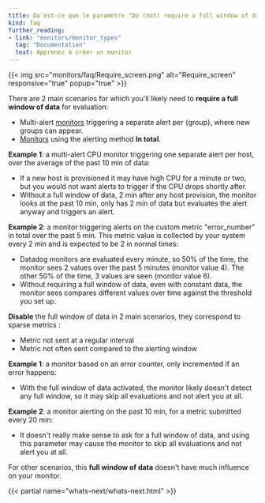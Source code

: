 ```yaml
---
title: Qu'est-ce que le paramètre "Do (not) require a full window of data for evaluation" pour mon monitor?
kind: faq
further_reading:
- link: "monitors/monitor_types"
  tag: "Documentation"
  text: Apprenez à créer un monitor
---
```


{{< img src="monitors/faq/Require_screen.png" alt="Require_screen" responsive="true" popup="true" >}}

There are 2 main scenarios for which you'll likely need to **require a full window of data** for evaluation:

* Multi-alert [monitors][1] triggering a separate alert per {group}, where new groups can appear.
* [Monitors][1] using the alerting method **In total**.

**Example 1**: a multi-alert CPU monitor triggering one separate alert per host, over the average of the past 10 min of data:

* If a new host is provisioned it may have high CPU for a minute or two, but you would not want alerts to trigger if the CPU drops shortly after.
* Without a full window of data, 2 min after any host provision, the monitor looks at the past 10 min, only has 2 min of data but evaluates the alert anyway and triggers an alert.

**Example 2**: a monitor triggering alerts on the custom metric "error_number" in total over the past 5 min. This metric value is collected by your system every 2 min and is expected to be 2 in normal times:

* Datadog monitors are evaluated every minute, so 50% of the time, the monitor sees 2 values over the past 5 minutes (monitor value 4). The other 50% of the time, 3 values are seen (monitor value 6).
* Without requiring a full window of data, even with constant data, the monitor sees compares different values over time against the threshold you set up.

**Disable** the full window of data in 2 main scenarios, they correspond to sparse metrics :

* Metric not sent at a regular interval
* Metric not often sent compared to the alerting window

**Example 1**: a monitor based on an error counter, only incremented if an error happens:

* With the full window of data activated, the monitor likely doesn't detect any full window, so it may skip all evaluations and not alert you at all.

**Example 2**: a monitor alerting on the past 10 min, for a metric submitted every 20 min:

* It doesn't really make sense to ask for a full window of data, and using this parameter may cause the monitor to skip all evaluations and not alert you at all.

For other scenarios, this **full window of data** doesn't have much influence on your monitor.

{{< partial name="whats-next/whats-next.html" >}}

[1]: /monitors
